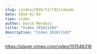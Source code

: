 ```yaml
---
slug: /video/2016/t1/l02/sabado
date: 2016-01-02
tipo: video
author: David Mendoza
title: "Video 2016t1l02"
description: "Video 2016t1l02"
---
```


https://player.vimeo.com/video/151546316
